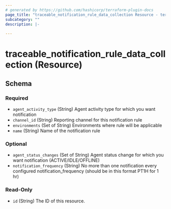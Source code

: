 ```yaml
---
# generated by https://github.com/hashicorp/terraform-plugin-docs
page_title: "traceable_notification_rule_data_collection Resource - terraform-provider-traceable"
subcategory: ""
description: |-
  
---
```


# traceable_notification_rule_data_collection (Resource)





<!-- schema generated by tfplugindocs -->
## Schema

### Required

- `agent_activity_type` (String) Agent activity type for which you want notification
- `channel_id` (String) Reporting channel for this notification rule
- `environments` (Set of String) Environments where rule will be applicable
- `name` (String) Name of the notification rule

### Optional

- `agent_status_changes` (Set of String) Agent status change for which you want notification (ACTIVE/IDLE/OFFLINE)
- `notification_frequency` (String) No more than one notification every configured notification_frequency (should be in this format PT1H for 1 hr)

### Read-Only

- `id` (String) The ID of this resource.
